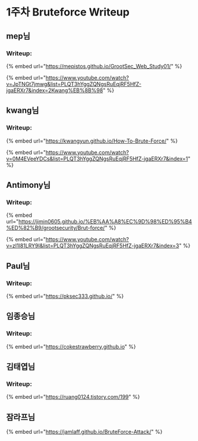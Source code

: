 # 1주차 Bruteforce Writeup

## mep님

### Writeup:

{% embed url="https://mepistos.github.io/GrootSec_Web_Study01/" %}

{% embed url="https://www.youtube.com/watch?v=JpTNGt7jmwg&list=PLQT3hYggZQNgsRuEqjRF5HfZ-jgaERXr7&index=2Kwang%EB%8B%98" %}

## kwang님



### Writeup:

{% embed url="https://kwangyun.github.io/How-To-Brute-Force/" %}



{% embed url="https://www.youtube.com/watch?v=0M4EVeeYDCs&list=PLQT3hYggZQNgsRuEqjRF5HfZ-jgaERXr7&index=1" %}

## Antimony님

### Writeup:

{% embed url="https://jimin0605.github.io/%EB%AA%A8%EC%9D%98%ED%95%B4%ED%82%B9/grootsecurity/Brut-force/" %}

{% embed url="https://www.youtube.com/watch?v=zI1l81LRY9I&list=PLQT3hYggZQNgsRuEqjRF5HfZ-jgaERXr7&index=3" %}



## Paul님

### Writeup:

{% embed url="https://pksec333.github.io/" %}

## 임종승님

### Writeup:

{% embed url="https://cokestrawberry.github.io" %}

## 김태엽님

### Writeup:

{% embed url="https://ruang0124.tistory.com/199" %}

## 잠라프님

{% embed url="https://jamlaff.github.io/BruteForce-Attack/" %}

